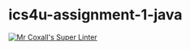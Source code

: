 # ics4u-assignment-1-java

[![Mr Coxall's Super Linter](https://github.com/Aidan-Lalonde-Novales/ics4u-assignment-1-java/workflows/Mr%20Coxall's%20Super%20Linter/badge.svg)](https://github.com/Aidan-Lalonde-Novales/ics4u-assignment-1-java/actions/)
